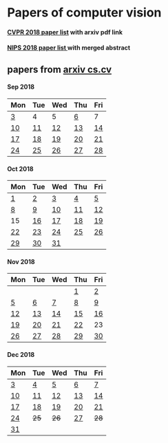 # Papers of computer vision
#### [CVPR 2018 paper list](2018/cvpr2018.md) with arxiv pdf link
#### [NIPS 2018 paper list ](2018/NIPS2018.md) with merged abstract


## papers from [arxiv cs.cv](http://arxiv.org)
#### Sep 2018
Mon | Tue | Wed | Thu | Fri 
----------|-------------|-------------|-------------|-------------|
[3](2018/201809/Mon,%203%20Sep%202018.md) | 4 | 5 | [6](2018/201809/Thu,%206%20Sep%202018.md) | 7 |
[10](2018/201809/Mon,%2010%20Sep%202018.md) | [11](2018/201809/Tue,%2011%20Sep%202018.md) | [12](2018/201809/Wed,%2012%20Sep%202018.md) | [13](2018/201809/Thu,%2013%20Sep%202018.md) | [14](2018/201809/Fri,%2014%20Sep%202018.md) |
[17](2018/201809/Mon,%2017%20Sep%202018.md) | [18](2018/201809/Tue,%2018%20Sep%202018.md) |[19](2018/201809/Wed,%2019%20Sep%202018.md) |[20](2018/201809/Thu,%2020%20Sep%202018.md) | [21](2018/201809/Fri,%2021%20Sep%202018.md)|
[24](2018/201809/Mon,%2024%20Sep%202018.md) | [25](2018/201809/Tue,%2025%20Sep%202018.md) |[26](2018/201809/Wed,%2026%20Sep%202018.md) |[27](2018/201809/Thu,%2027%20Sep%202018.md) | [28](2018/201809/Fri,%2028%20Sep%202018.md)|

#### Oct 2018
Mon | Tue | Wed | Thu | Fri 
----------|-------------|-------------|-------------|-------------|
[1](2018/201810/20181001.md) | [2](2018/201810/20181002.md) | [3](2018/201810/20181003.md) | [4](2018/201810/20181004.md) | [5](2018/201810/20181005.md)
[8](2018/201810/20181008.md) | [9](2018/201810/20181009.md) | [10](2018/201810/20181010.md) | [11](2018/201810/20181011.md) | [12](2018/201810/20181012.md)
15 | [16](2018/201810/20181016.md) | [17](2018/201810/20181017.md) | [18](2018/201810/20181018.md) | [19](2018/201810/20181019.md) 
[22](2018/201810/20181022.md) | [23](2018/201810/20181023.md) | [24](2018/201810/20181024.md) | [25](2018/201810/20181025.md) | [26](2018/201810/20181026.md)
[29](2018/201810/20181029.md) | [30](2018/201810/20181030.md) | [31](2018/201810/20181031.md)

#### Nov 2018
Mon | Tue | Wed | Thu | Fri 
----------|-------------|-------------|-------------|-------------|
| | | | [1](2018/201811/20181101.md) | [2](2018/201811/20181102.md)
[5](2018/201811/20181105.md) | [6](2018/201811/20181106.md) | [7](2018/201811/20181107.md) | [8](2018/201811/20181108.md) | [9](2018/201811/20181109.md)
[12](2018/201811/20181112.md) | [13](2018/201811/20181113.md) | [14](2018/201811/20181114.md) | [15](2018/201811/20181115.md)  | [16](2018/201811/20181116.md) 
[19](2018/201811/20181119.md)  | [20](2018/201811/20181120.md) | [21](2018/201811/20181121.md) | [22](2018/201811/20181122.md)  | 23
[26](2018/201811/20181126.md) | [27](2018/201811/20181127.md) | [28](2018/201811/20181128.md) | [29](2018/201811/20181129.md) | [30](2018/201811/20181130.md) 

#### Dec 2018
Mon | Tue | Wed | Thu | Fri 
----------|-------------|-------------|-------------|-------------|
[3](2018/201812/20181203.md) | [4](2018/201812/20181204.md) | [5](2018/201812/20181205.md) | [6](2018/201812/20181206.md) | [7](2018/201812/20181207.md) | 
[10](2018/201812/20181210.md) | [11](2018/201812/20181211.md) | [12](2018/201812/20181212.md) | [13](2018/201812/20181213.md) | [14](2018/201812/20181214.md) | 
[17](2018/201812/20181217.md) | [18](2018/201812/20181218.md) | [19](2018/201812/20181219.md) | [20](2018/201812/20181220.md) | [21](2018/201812/20181221.md) |
[24](2018/201812/20181224.md) | ~~25~~ | ~~26~~ | [27](2018/201812/20181227.md) | ~~28~~ |
[31](2018/201812/20181231.md) | 
